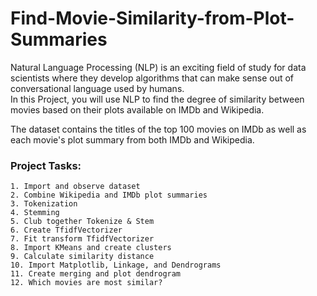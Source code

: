 # Find-Movie-Similarity-from-Plot-Summaries

Natural Language Processing (NLP) is an exciting field of study for data scientists where they develop algorithms that can make sense out of conversational language used by humans.<br> 
In this Project, you will use NLP to find the degree of similarity between movies based on their plots available on IMDb and Wikipedia.<br>

The dataset contains the titles of the top 100 movies on IMDb as well as each movie's plot summary from both IMDb and Wikipedia.<br>
### Project Tasks:

    1. Import and observe dataset
    2. Combine Wikipedia and IMDb plot summaries
    3. Tokenization
    4. Stemming
    5. Club together Tokenize & Stem
    6. Create TfidfVectorizer
    7. Fit transform TfidfVectorizer
    8. Import KMeans and create clusters
    9. Calculate similarity distance
    10. Import Matplotlib, Linkage, and Dendrograms
    11. Create merging and plot dendrogram
    12. Which movies are most similar?
